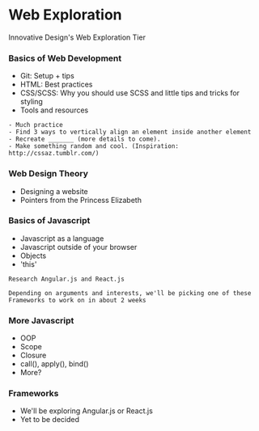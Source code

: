 # Web Exploration
Innovative Design's Web Exploration Tier

### Basics of Web Development
- Git: Setup + tips
- HTML: Best practices
- CSS/SCSS: Why you should use SCSS and little tips and tricks for styling
- Tools and resources

```
- Much practice
- Find 3 ways to vertically align an element inside another element
- Recreate _______ (more details to come).
- Make something random and cool. (Inspiration: http://cssaz.tumblr.com/)
```

### Web Design Theory
- Designing a website
- Pointers from the Princess Elizabeth

### Basics of Javascript
- Javascript as a language
- Javascript outside of your browser
- Objects
- 'this'

```
Research Angular.js and React.js

Depending on arguments and interests, we'll be picking one of these Frameworks to work on in about 2 weeks
```

### More Javascript
- OOP
- Scope
- Closure
- call(), apply(), bind()
- More?

### Frameworks
- We'll be exploring Angular.js or React.js
- Yet to be decided

